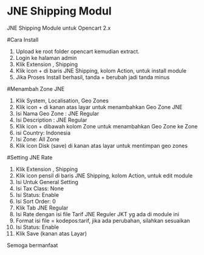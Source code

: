 # JNE Shipping Modul 
JNE Shipping Module untuk Opencart 2.x

#Cara Install
1. Upload ke root folder opencart kemudian extract.
2. Login ke halaman admin
3. Klik Extension , Shipping
4. Klik icon + di baris JNE Shipping, kolom Action, untuk install module
5. Jika Proses Install berhasil, tanda + berubah jadi tanda minus

#Menambah Zone JNE
1. Klik System, Localisation, Geo Zones
2. Klik icon + di kanan atas layar untuk menambahkan Geo Zone JNE
3. Isi Nama Geo Zone : JNE Regular
4. Isi Description : JNE Regular
5. Klik icon + dibawah kolom Zone untuk menambahkan Geo Zone ke Zone
6. isi Country: Indonesia
7. Isi Zone: All Zone
8. Klik icon Disk (save) di kanan atas layar untuk mentimpan geo zones

#Setting JNE Rate
1. Klik Extension , Shipping
2. Klik icon pensil di baris JNE Shipping, kolom Action, untuk edit module
3. Isi Untuk General Setting
4. Isi Tax Class: None
5. Isi Status: Enable
6. Isi Sort Order: 0
7. Klik Tab JNE Regular
8. Isi Rate dengan isi file Tarif JNE Reguler JKT yg ada di module ini
9. Format isi file = kodepos:tarif, jika ada perubahan, silahkan sesuaikan
10. Isi Status: Enable
11. Klik Save (kanan atas Layar)

Semoga bermanfaat
